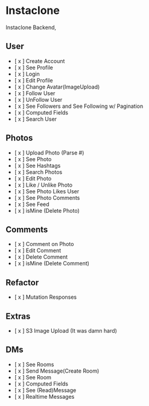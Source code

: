 # Instaclone

Instaclone Backend,

## User

- [ x ] Create Account
- [ x ] See Profile
- [ x ] Login
- [ x ] Edit Profile
- [ x ] Change Avatar(ImageUpload)
- [ x ] Follow User
- [ x ] UnFollow User
- [ x ] See Followers and See Following w/ Pagination
- [ x ] Computed Fields
- [ x ] Search User

## Photos

- [ x ] Upload Photo (Parse #)
- [ x ] See Photo
- [ x ] See Hashtags
- [ x ] Search Photos
- [ x ] Edit Photo
- [ x ] Like / Unlike Photo
- [ x ] See Photo Likes User
- [ x ] See Photo Comments
- [ x ] See Feed
- [ x ] isMine (Delete Photo)

## Comments

- [ x ] Comment on Photo
- [ x ] Edit Comment
- [ x ] Delete Comment
- [ x ] isMine (Delete Comment)

## Refactor

- [ x ] Mutation Responses

## Extras

- [ x ] S3 Image Upload (It was damn hard)

## DMs

- [ x ] See Rooms
- [ x ] Send Message(Create Room)
- [ x ] See Room
- [ x ] Computed Fields
- [ x ] See (Read)Message
- [ x ] Realtime Messages
